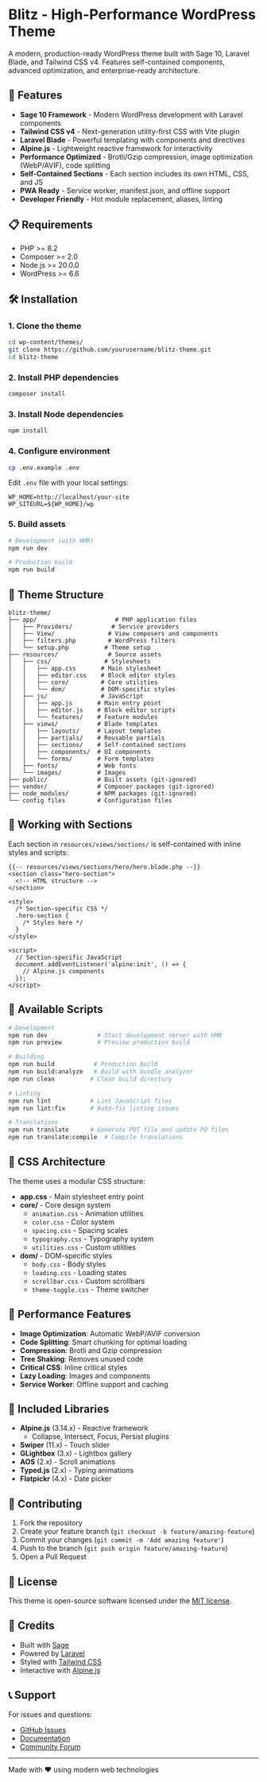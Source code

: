 # Blitz - High-Performance WordPress Theme

A modern, production-ready WordPress theme built with Sage 10, Laravel Blade, and Tailwind CSS v4. Features self-contained components, advanced optimization, and enterprise-ready architecture.

## 🚀 Features

- **Sage 10 Framework** - Modern WordPress development with Laravel components
- **Tailwind CSS v4** - Next-generation utility-first CSS with Vite plugin
- **Laravel Blade** - Powerful templating with components and directives
- **Alpine.js** - Lightweight reactive framework for interactivity
- **Performance Optimized** - Brotli/Gzip compression, image optimization (WebP/AVIF), code splitting
- **Self-Contained Sections** - Each section includes its own HTML, CSS, and JS
- **PWA Ready** - Service worker, manifest.json, and offline support
- **Developer Friendly** - Hot module replacement, aliases, linting

## 📋 Requirements

- PHP >= 8.2
- Composer >= 2.0
- Node.js >= 20.0.0
- WordPress >= 6.6

## 🛠️ Installation

### 1. Clone the theme

```bash
cd wp-content/themes/
git clone https://github.com/yourusername/blitz-theme.git
cd blitz-theme
```

### 2. Install PHP dependencies

```bash
composer install
```

### 3. Install Node dependencies

```bash
npm install
```

### 4. Configure environment

```bash
cp .env.example .env
```

Edit `.env` file with your local settings:
```env
WP_HOME=http://localhost/your-site
WP_SITEURL=${WP_HOME}/wp
```

### 5. Build assets

```bash
# Development (with HMR)
npm run dev

# Production build
npm run build
```

## 📁 Theme Structure

```
blitz-theme/
├── app/                      # PHP application files
│   ├── Providers/           # Service providers
│   ├── View/               # View composers and components
│   ├── filters.php         # WordPress filters
│   └── setup.php          # Theme setup
├── resources/              # Source assets
│   ├── css/               # Stylesheets
│   │   ├── app.css       # Main stylesheet
│   │   ├── editor.css    # Block editor styles
│   │   ├── core/         # Core utilities
│   │   └── dom/          # DOM-specific styles
│   ├── js/               # JavaScript
│   │   ├── app.js       # Main entry point
│   │   ├── editor.js    # Block editor scripts
│   │   └── features/    # Feature modules
│   ├── views/           # Blade templates
│   │   ├── layouts/     # Layout templates
│   │   ├── partials/    # Reusable partials
│   │   ├── sections/    # Self-contained sections
│   │   ├── components/  # UI components
│   │   └── forms/       # Form templates
│   ├── fonts/           # Web fonts
│   └── images/          # Images
├── public/              # Built assets (git-ignored)
├── vendor/              # Composer packages (git-ignored)
├── node_modules/        # NPM packages (git-ignored)
└── config files         # Configuration files
```

## 🎨 Working with Sections

Each section in `resources/views/sections/` is self-contained with inline styles and scripts:

```blade
{{-- resources/views/sections/hero/hero.blade.php --}}
<section class="hero-section">
  <!-- HTML structure -->
</section>

<style>
  /* Section-specific CSS */
  .hero-section {
    /* Styles here */
  }
</style>

<script>
  // Section-specific JavaScript
  document.addEventListener('alpine:init', () => {
    // Alpine.js components
  });
</script>
```

## 🔧 Available Scripts

```bash
# Development
npm run dev              # Start development server with HMR
npm run preview          # Preview production build

# Building
npm run build           # Production build
npm run build:analyze   # Build with bundle analyzer
npm run clean          # Clean build directory

# Linting
npm run lint           # Lint JavaScript files
npm run lint:fix       # Auto-fix linting issues

# Translations
npm run translate      # Generate POT file and update PO files
npm run translate:compile  # Compile translations
```

## 🎯 CSS Architecture

The theme uses a modular CSS structure:

- **app.css** - Main stylesheet entry point
- **core/** - Core design system
  - `animation.css` - Animation utilities
  - `color.css` - Color system
  - `spacing.css` - Spacing scales
  - `typography.css` - Typography system
  - `utilities.css` - Custom utilities
- **dom/** - DOM-specific styles
  - `body.css` - Body styles
  - `loading.css` - Loading states
  - `scrollbar.css` - Custom scrollbars
  - `theme-toggle.css` - Theme switcher

## 🚀 Performance Features

- **Image Optimization**: Automatic WebP/AVIF conversion
- **Code Splitting**: Smart chunking for optimal loading
- **Compression**: Brotli and Gzip compression
- **Tree Shaking**: Removes unused code
- **Critical CSS**: Inline critical styles
- **Lazy Loading**: Images and components
- **Service Worker**: Offline support and caching

## 🔌 Included Libraries

- **Alpine.js** (3.14.x) - Reactive framework
  - Collapse, Intersect, Focus, Persist plugins
- **Swiper** (11.x) - Touch slider
- **GLightbox** (3.x) - Lightbox gallery
- **AOS** (2.x) - Scroll animations
- **Typed.js** (2.x) - Typing animations
- **Flatpickr** (4.x) - Date picker

## 🤝 Contributing

1. Fork the repository
2. Create your feature branch (`git checkout -b feature/amazing-feature`)
3. Commit your changes (`git commit -m 'Add amazing feature'`)
4. Push to the branch (`git push origin feature/amazing-feature`)
5. Open a Pull Request

## 📄 License

This theme is open-source software licensed under the [MIT license](LICENSE).

## 🙏 Credits

- Built with [Sage](https://roots.io/sage/)
- Powered by [Laravel](https://laravel.com/)
- Styled with [Tailwind CSS](https://tailwindcss.com/)
- Interactive with [Alpine.js](https://alpinejs.dev/)

## 📞 Support

For issues and questions:
- [GitHub Issues](https://github.com/yourusername/blitz-theme/issues)
- [Documentation](https://roots.io/sage/docs/)
- [Community Forum](https://discourse.roots.io/)

---

Made with ❤️ using modern web technologies